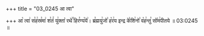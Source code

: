+++
title = "03_0245 आ त्वा"

+++
आ꣡ त्वा꣢ स꣣ह꣢स्र꣣मा꣢ श꣣तं꣢ यु꣢क्ता꣡ रथे꣢꣯ हिर꣣ण्य꣡ये꣢। ब्र꣣ह्मयु꣢जो꣣ ह꣡र꣢य इन्द्र के꣣शि꣢नो꣣ व꣡ह꣢न्तु꣣ सो꣡म꣢पीतये ॥ 03:0245 ॥